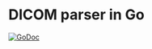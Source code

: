 # DICOM parser in Go

[![GoDoc](https://godoc.org/github.com/gillesdemey/go-dicom?status.svg)](https://godoc.org/github.com/gillesdemey/go-dicom)
